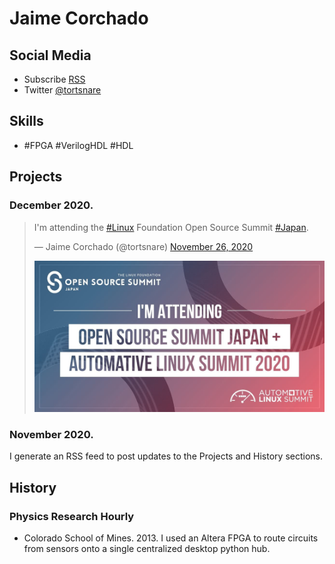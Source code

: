 # Jaime Corchado

## Social Media
- Subscribe [RSS](./feed.xml "Open with RSS Reader")
- Twitter [@tortsnare](https://twitter.com/tortsnare)


## Skills

- #FPGA #VerilogHDL #HDL

## Projects
### December 2020.
<blockquote class="twitter-tweet"><p lang="en" dir="ltr">I&#39;m attending the <a href="https://twitter.com/hashtag/Linux?src=hash&amp;ref_src=twsrc%5Etfw">#Linux</a> Foundation Open Source Summit <a href="https://twitter.com/hashtag/Japan?src=hash&amp;ref_src=twsrc%5Etfw">#Japan</a>.</p><p>&mdash; Jaime Corchado (@tortsnare) <a href="https://twitter.com/tortsnare/status/1332099788519710723?ref_src=twsrc%5Etfw">November 26, 2020</a></p><a href="https://t.co/NzKvo02p1D"><img src="./OSS_ALS_JP20_Snackable_111620-03.jpg"/></a></blockquote>

### November 2020.
I generate an RSS feed to post updates to the Projects and History sections.

## History

### Physics Research Hourly
- Colorado School of Mines. 2013.
I used an Altera FPGA to route circuits from sensors onto a single centralized desktop python hub.
